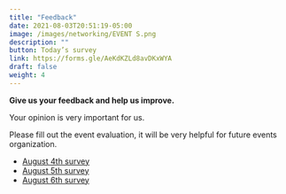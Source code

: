 ```yaml
---
title: "Feedback"
date: 2021-08-03T20:51:19-05:00
image: /images/networking/EVENT S.png
description: ""
button: Today’s survey
link: https://forms.gle/AeKdKZLd8avDKxWYA
draft: false
weight: 4
---
```


**Give us your feedback and help us improve.**

Your opinion is very important for us. 

Please fill out the event evaluation, it will be very helpful for future events organization.

* [August 4th survey](https://forms.gle/AeKdKZLd8avDKxWYA)
* [August 5th survey](https://forms.gle/cBkrQfavGFBjeQax5)
* [August 6th survey](https://forms.gle/UTdtjyKLGikBk5bD6)

